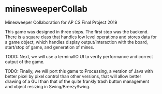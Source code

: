 # minesweeperCollab
Minesweeper Collaboration for AP CS Final Project 2019


This game was designed in three steps.
The first step was the backend. There is a square class that handles low level operations and stores data for a game object, which handles display output/interaction with the board, start/stop of game, and generation of mines.

TODO: Next, we will use a terminalIO UI to verify performance and correct output of the game.

TODO: Finally, we will port this game to Processing, a version of Java with better pixel by pixel control than other versions, that will allow better drawing of a GUI than that of the quite frankly trash button management and object resizing in Swing/BreezySwing.
